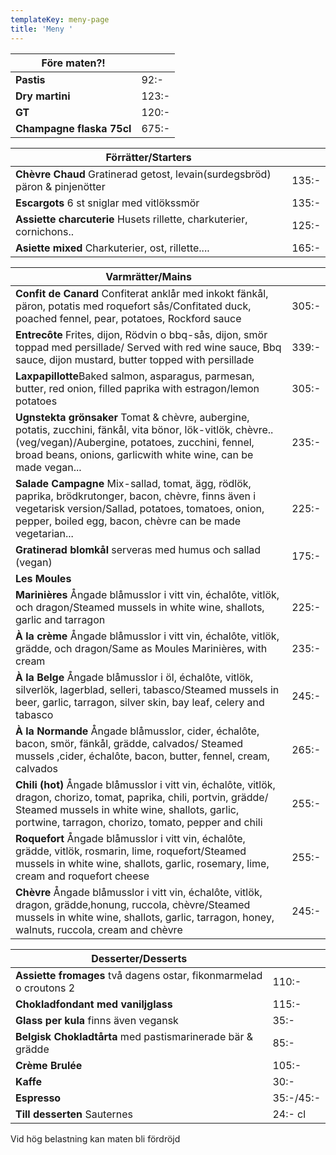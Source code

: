 ```yaml
---
templateKey: meny-page
title: 'Meny '
---
```

| Före maten?!              |       |
| ------------------------- | ----- |
| **Pastis**                | 92:-  |
| **Dry martini**           | 123:- |
| **GT**                    | 120:- |
| **Champagne flaska 75cl** | 675:- |

| Förrätter/Starters                                                          |       |
| --------------------------------------------------------------------------- | ----- |
| **Chèvre Chaud** Gratinerad getost, levain(surdegsbröd) päron & pinjenötter | 135:- |
| **Escargots** 6 st sniglar med vitlökssmör                                  | 135:- |
| **Assiette charcuterie** Husets rillette, charkuterier, cornichons..        | 125:- |
| **Asiette mixed** Charkuterier, ost, rillette....                           | 165:- |

| Varmrätter/Mains                                                                                                                                                                                                                  |       |
| --------------------------------------------------------------------------------------------------------------------------------------------------------------------------------------------------------------------------------- | ----- |
| **Confit de Canard** Confiterat anklår med inkokt fänkål, päron, potatis med roquefort sås/Confitated duck, poached fennel, pear, potatoes, Rockford sauce                                                                        | 305:- |
| **Entrecôte** Frites, dijon, Rödvin o bbq-sås, dijon, smör toppad med persillade/ Served with red wine sauce, Bbq sauce, dijon mustard, butter topped with persillade                                                             | 339:- |
| **Laxpapillotte**Baked salmon, asparagus, parmesan, butter, red onion, filled paprika with estragon/lemon potatoes                                                                                                                | 305:- |
| **Ugnstekta grönsaker** Tomat & chèvre, aubergine, potatis, zucchini, fänkål, vita bönor, lök-vitlök, chèvre..(veg/vegan)/Aubergine, potatoes, zucchini, fennel, broad beans, onions, garlicwith white wine, can be made vegan... | 235:- |
| **Salade Campagne** Mix-sallad, tomat, ägg, rödlök, paprika, brödkrutonger, bacon, chèvre, finns även i vegetarisk version/Sallad, potatoes, tomatoes, onion, pepper, boiled egg, bacon, chèvre can be made vegetarian...         | 225:- |
| **Gratinerad blomkål** serveras med humus och sallad (vegan)                                                                                                                                                                      | 175:- |
| **Les Moules**                                                                                                                                                                                                                    |       |
| **Marinières** Ångade blåmusslor i vitt vin, échalôte, vitlök, och dragon/Steamed mussels in white wine, shallots, garlic and tarragon                                                                                            | 225:- |
| **À la crème**  Ångade blåmusslor i vitt vin, échalôte, vitlök, grädde, och dragon/Same as Moules Marinières, with cream                                                                                                          | 235:- |
| **À la Belge** Ångade blåmusslor i öl, échalôte, vitlök, silverlök, lagerblad, selleri, tabasco/Steamed mussels in beer, garlic, tarragon, silver skin, bay leaf, celery and tabasco                                              | 245:- |
| **À la Normande** Ångade blåmusslor, cider, échalôte, bacon, smör, fänkål, grädde, calvados/ Steamed mussels ,cider, échalôte, bacon, butter, fennel, cream, calvados                                                             | 265:- |
| **Chili (hot)** Ångade blåmusslor i vitt vin, échalôte, vitlök, dragon, chorizo, tomat, paprika, chili, portvin, grädde/ Steamed mussels in white wine, shallots, garlic, portwine, tarragon, chorizo, tomato, pepper and chili   | 255:- |
| **Roquefort** Ångade blåmusslor i vitt vin, échalôte, grädde, vitlök, rosmarin, lime, roquefort/Steamed mussels in white wine, shallots, garlic, rosemary, lime, cream and roquefort cheese                                       | 255:- |
| **Chèvre** Ångade blåmusslor i vitt vin, échalôte, vitlök, dragon, grädde,honung, ruccola, chèvre/Steamed mussels in white wine, shallots, garlic, tarragon, honey, walnuts, ruccola, cream and chèvre                            | 245:- |

| Desserter/Desserts                                                 |           |
| ------------------------------------------------------------------ | --------- |
| **Assiette fromages** två dagens ostar, fikonmarmelad o croutons 2 | 110:-     |
| **Chokladfondant med vaniljglass**                                 | 115:-     |
| **Glass per kula** finns även vegansk                              | 35:-      |
| **Belgisk Chokladtårta** med pastismarinerade bär & grädde         | 85:-      |
| **Crème Brulée**                                                   | 105:-     |
| **Kaffe**                                                          | 30:-      |
| **Espresso**                                                       | 35:-/45:- |
| **Till desserten** Sauternes                                       | 24:- cl   |

Vid hög belastning kan maten bli fördröjd
